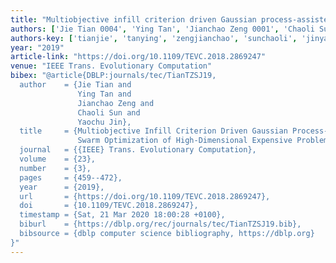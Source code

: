 ```yaml
---
title: "Multiobjective infill criterion driven Gaussian process-assisted particle swarm optimization of high-dimensional expensive problems"
authors: ['Jie Tian 0004', 'Ying Tan', 'Jianchao Zeng 0001', 'Chaoli Sun', 'Yaochu Jin']
authors-key: ['tianjie', 'tanying', 'zengjianchao', 'sunchaoli', 'jinyaochu']
year: "2019"
article-link: "https://doi.org/10.1109/TEVC.2018.2869247"
venue: "IEEE Trans. Evolutionary Computation"
bibex: "@article{DBLP:journals/tec/TianTZSJ19,
  author    = {Jie Tian and
               Ying Tan and
               Jianchao Zeng and
               Chaoli Sun and
               Yaochu Jin},
  title     = {Multiobjective Infill Criterion Driven Gaussian Process-Assisted Particle
               Swarm Optimization of High-Dimensional Expensive Problems},
  journal   = {{IEEE} Trans. Evolutionary Computation},
  volume    = {23},
  number    = {3},
  pages     = {459--472},
  year      = {2019},
  url       = {https://doi.org/10.1109/TEVC.2018.2869247},
  doi       = {10.1109/TEVC.2018.2869247},
  timestamp = {Sat, 21 Mar 2020 18:00:28 +0100},
  biburl    = {https://dblp.org/rec/journals/tec/TianTZSJ19.bib},
  bibsource = {dblp computer science bibliography, https://dblp.org}
}"
---
```

